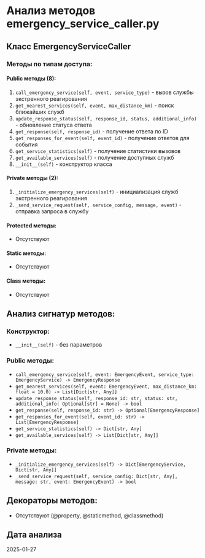# Анализ методов emergency_service_caller.py

## Класс EmergencyServiceCaller

### Методы по типам доступа:

#### Public методы (8):
1. `call_emergency_service(self, event, service_type)` - вызов службы экстренного реагирования
2. `get_nearest_services(self, event, max_distance_km)` - поиск ближайших служб
3. `update_response_status(self, response_id, status, additional_info)` - обновление статуса ответа
4. `get_response(self, response_id)` - получение ответа по ID
5. `get_responses_for_event(self, event_id)` - получение ответов для события
6. `get_service_statistics(self)` - получение статистики вызовов
7. `get_available_services(self)` - получение доступных служб
8. `__init__(self)` - конструктор класса

#### Private методы (2):
1. `_initialize_emergency_services(self)` - инициализация служб экстренного реагирования
2. `_send_service_request(self, service_config, message, event)` - отправка запроса в службу

#### Protected методы:
- Отсутствуют

#### Static методы:
- Отсутствуют

#### Class методы:
- Отсутствуют

## Анализ сигнатур методов:

### Конструктор:
- `__init__(self)` - без параметров

### Public методы:
- `call_emergency_service(self, event: EmergencyEvent, service_type: EmergencyService) -> EmergencyResponse`
- `get_nearest_services(self, event: EmergencyEvent, max_distance_km: float = 10.0) -> List[Dict[str, Any]]`
- `update_response_status(self, response_id: str, status: str, additional_info: Optional[str] = None) -> bool`
- `get_response(self, response_id: str) -> Optional[EmergencyResponse]`
- `get_responses_for_event(self, event_id: str) -> List[EmergencyResponse]`
- `get_service_statistics(self) -> Dict[str, Any]`
- `get_available_services(self) -> List[Dict[str, Any]]`

### Private методы:
- `_initialize_emergency_services(self) -> Dict[EmergencyService, Dict[str, Any]]`
- `_send_service_request(self, service_config: Dict[str, Any], message: str, event: EmergencyEvent) -> bool`

## Декораторы методов:
- Отсутствуют (@property, @staticmethod, @classmethod)

## Дата анализа
2025-01-27